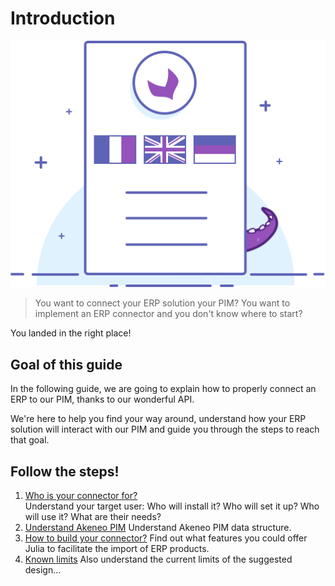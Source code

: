 # Introduction
![Asset family illustration](../../img/illustrations/illus--Translatedproduct.svg)

> You want to connect your ERP solution your PIM?
> You want to implement an ERP connector and you don't know where to start?

You landed in the right place!

## Goal of this guide

In the following guide, we are going to explain how to properly connect an ERP to our PIM, thanks to our wonderful API.

We're here to help you find your way around, understand how your ERP solution will interact with our PIM and guide you through the steps to reach that goal.

## Follow the steps!

1. [Who is your connector for?](step1-who-is-your-connector-for.html)  
Understand your target user: Who will install it? Who will set it up? Who will use it? What are their needs?
2. [Understand Akeneo PIM](step2-understand-akeneo-pim.html)
Understand Akeneo PIM data structure.
3. [How to build your connector?](step3-how-to-build-your-connector.html)
Find out what features you could offer Julia to facilitate the import of ERP products. 
4. [Known limits](step4-known-limits.html)
Also understand the current limits of the suggested design...
